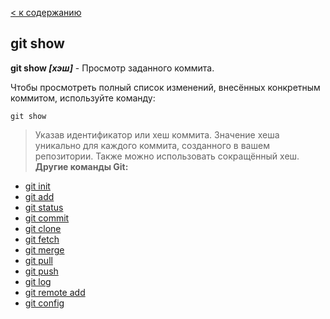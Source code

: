 [< к содержанию](./readme.md)

## git show

**git show *[хэш]*** - Просмотр заданного коммита.

Чтобы просмотреть полный список изменений, внесённых конкретным коммитом, используйте команду: 

```bash=
git show 
```
> Указав идентификатор или хеш коммита. Значение хеша уникально для каждого коммита, созданного в вашем репозитории. Также можно использовать сокращённый хеш.
**Другие команды Git:**
* [git init](./init.md)
* [git add](./add.md)
* [git status](./status.md)
* [git commit](./commit.md)
* [git clone](./clone.md)
* [git fetch](./fetch.md)
* [git merge](./merge.md)
* [git pull](./pull.md)
* [git push](./push.md)
* [git log](./log.md)
* [git remote add](./remote%20add.md)
* [git config](./config.md)